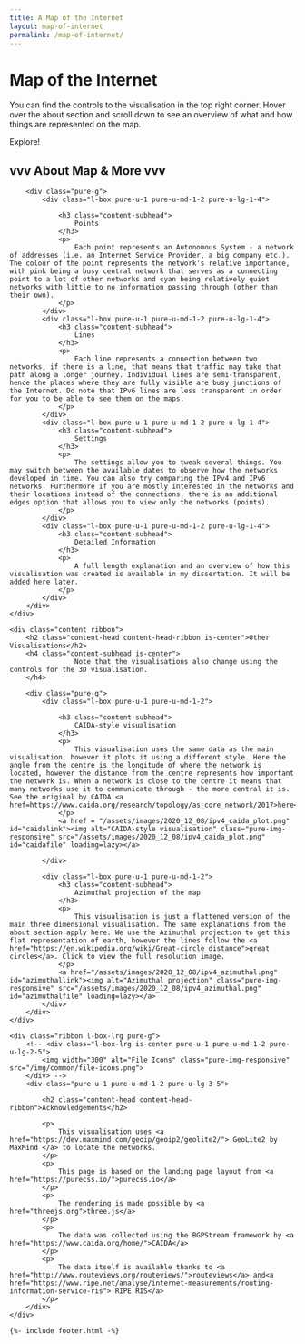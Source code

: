 ```yaml
---
title: A Map of the Internet
layout: map-of-internet
permalink: /map-of-internet/
---
```




<div class="splash-container" id="container">
	<div class="splash" id="introduction">
		<h1 class="splash-head">Map of the Internet</h1>
		<p class="splash-subhead">
			You can find the controls to the visualisation in the top right corner. Hover over the about section and scroll down to see an overview of what and how things are represented on the map. 
		</p>
		<p>
			<a onclick="removeintro()" class="pure-button pure-button-primary">Explore!</a>
		</p>
	</div>
</div>

<div class="content-wrapper">
	<div class="content brightribbon">
		<h2 class="content-head is-center">vvv About Map & More vvv</h2>

		<div class="pure-g">
			<div class="l-box pure-u-1 pure-u-md-1-2 pure-u-lg-1-4">

				<h3 class="content-subhead">
					Points
				</h3>
				<p>
					Each point represents an Autonomous System - a network of addresses (i.e. an Internet Service Provider, a big company etc.). The colour of the point represents the network's relative importance, with pink being a busy central network that serves as a connecting point to a lot of other networks and cyan being relatively quiet networks with little to no information passing through (other than their own).
				</p>
			</div>
			<div class="l-box pure-u-1 pure-u-md-1-2 pure-u-lg-1-4">
				<h3 class="content-subhead">
					Lines
				</h3>
				<p>
					Each line represents a connection between two networks, if there is a line, that means that traffic may take that path along a longer journey. Individual lines are semi-transparent, hence the places where they are fully visible are busy junctions of the Internet. Do note that IPv6 lines are less transparent in order for you to be able to see them on the maps.
				</p>
			</div>
			<div class="l-box pure-u-1 pure-u-md-1-2 pure-u-lg-1-4">
				<h3 class="content-subhead">
					Settings
				</h3>
				<p>
					The settings allow you to tweak several things. You may switch between the available dates to observe how the networks developed in time. You can also try comparing the IPv4 and IPv6 networks. Furthermore if you are mostly interested in the networks and their locations instead of the connections, there is an additional edges option that allows you to view only the networks (points). 
				</p>
			</div>
			<div class="l-box pure-u-1 pure-u-md-1-2 pure-u-lg-1-4">
				<h3 class="content-subhead">
					Detailed Information
				</h3>
				<p>
					A full length explanation and an overview of how this visualisation was created is available in my dissertation. It will be added here later.
				</p>
			</div>
		</div>
	</div>

	<div class="content ribbon">
		<h2 class="content-head content-head-ribbon is-center">Other Visualisations</h2>
		<h4 class="content-subhead is-center">
					Note that the visualisations also change using the controls for the 3D visualisation.
		</h4>

		<div class="pure-g">
			<div class="l-box pure-u-1 pure-u-md-1-2">

				<h3 class="content-subhead">
					CAIDA-style visualisation
				</h3>
				<p>
					This visualisation uses the same data as the main visualisation, however it plots it using a different style. Here the angle from the centre is the longitude of where the network is located, however the distance from the centre represents how important the network is. When a network is close to the centre it means that many networks use it to communicate through - the more central it is. See the original by CAIDA <a href=https://www.caida.org/research/topology/as_core_network/2017>here</a>. 
				</p>
				<a href = "/assets/images/2020_12_08/ipv4_caida_plot.png" id="caidalink"><img alt="CAIDA-style visualisation" class="pure-img-responsive" src="/assets/images/2020_12_08/ipv4_caida_plot.png" id="caidafile" loading=lazy></a>

			</div>

			<div class="l-box pure-u-1 pure-u-md-1-2">
				<h3 class="content-subhead">
					Azimuthal projection of the map
				</h3>
				<p>
					This visualisation is just a flattened version of the main three dimensional visualisation. The same explanations from the about section apply here. We use the Azimuthal projection to get this flat representation of earth, however the lines follow the <a href="https://en.wikipedia.org/wiki/Great-circle_distance">great circles</a>. Click to view the full resolution image.
				</p>
				<a href="/assets/images/2020_12_08/ipv4_azimuthal.png" id="azimuthallink"><img alt="Azimuthal projection" class="pure-img-responsive" src="/assets/images/2020_12_08/ipv4_azimuthal.png" id="azimuthalfile" loading=lazy></a>
			</div>
		</div>
	</div>

	<div class="ribbon l-box-lrg pure-g">
		<!-- <div class="l-box-lrg is-center pure-u-1 pure-u-md-1-2 pure-u-lg-2-5">
			<img width="300" alt="File Icons" class="pure-img-responsive" src="/img/common/file-icons.png">
		</div> -->
		<div class="pure-u-1 pure-u-md-1-2 pure-u-lg-3-5">

			<h2 class="content-head content-head-ribbon">Acknowledgements</h2>

			<p>
				This visualisation uses <a href="https://dev.maxmind.com/geoip/geoip2/geolite2/"> GeoLite2 by MaxMind </a> to locate the networks. 
			</p>
			<p>
				This page is based on the landing page layout from <a href="https://purecss.io/">purecss.io</a>
			</p>
			<p>
				The rendering is made possible by <a href="threejs.org">three.js</a>
			</p>
			<p> 
				The data was collected using the BGPStream framework by <a href="https://www.caida.org/home/">CAIDA</a>
			</p>
			<p> 
				The data itself is available thanks to <a href="http://www.routeviews.org/routeviews/">routeviews</a> and<a href="https://www.ripe.net/analyse/internet-measurements/routing-information-service-ris"> RIPE RIS</a>
			</p>
		</div>
	</div>

	{%- include footer.html -%}
	
</div>

<script type="module">
	import * as THREE from 'https://unpkg.com/three@0.125.2/build/three.module.js';
	import { OrbitControls } from 'https://unpkg.com/three@0.125.2/examples/jsm/controls/OrbitControls.js';
	import { Stats } from "/assets/js/stats.min.js";
	var container, stats;
	var camera, scene, renderer;
	var group;

	var windowHalfX = window.innerWidth / 2;
	var windowHalfY = window.innerHeight / 2;

	init();
	animate();

	function init() {

		container = document.getElementById( 'container' );

		camera = new THREE.PerspectiveCamera( 60, window.innerWidth / window.innerHeight / 0.87, 1, 2000 );
		camera.position.z = 500;

		scene = new THREE.Scene();

		group = new THREE.Object3D();
		scene.add( group );

		// earth

		var loader = new THREE.TextureLoader();
		var mesh;
		loader.load( '../assets/images/2020_12_08/ipv4_platecarree.jpg', function ( texture ) {

			texture.needsUpdate = true;
			var geometry = new THREE.SphereGeometry( 200, 64, 64 );
			var material = new THREE.MeshBasicMaterial( { map: texture } );
			mesh = new THREE.Mesh( geometry, material );
			group.add( mesh );

		} );


		renderer = new THREE.WebGLRenderer( { antialias: true } );
		renderer.setClearColor( 0x333333 );
		renderer.setSize( window.innerWidth, window.innerHeight * 0.87);
		// renderer.domElement.classList.add('splash');
		container.appendChild( renderer.domElement );

		// controls
		const controls = new OrbitControls( camera, renderer.domElement);
		controls.minDistance = 225;
		controls.maxDistance = 500;
		controls.enablePan = false;



		// Performance overlay
		stats = new Stats();
		stats.domElement.style.position = 'absolute';
		stats.domElement.style.top = '0px';
		container.appendChild( stats.domElement );

		const params = {
			date: '2020_12_08/',
			ipv4: true,
			ipv6: false,
			edges: true,
		};

		//GUI
		const gui = new dat.GUI({autoPlace: false});
		gui.add(params, 'date', { "Dec 2020": '2020_12_08/', "July 2017": '2017_06_06/'} ).name('Date').onChange( changeTexture );
		gui.add(params, 'ipv4').name('IPv4').listen().onChange(function(){changeIPVersion("ipv4")});
		gui.add(params, 'ipv6').name('IPv6').listen().onChange(function(){changeIPVersion("ipv6")});
		gui.add(params, 'edges').name('Edges').onChange( changeTexture );
		gui.domElement.style.position = 'absolute';
		gui.domElement.style.top = '0px';
		gui.domElement.style.right = '0px'
		gui.domElement.style.float = 'right';
		container.appendChild(gui.domElement);

		function changeIPVersion(ver){
			params.ipv4 = false
			params.ipv6 = false
			params[ver] = true
			changeTexture()
		}

		function changeTexture(){
			var ver;
			var filename;
			if (params.ipv6) ver = "ipv6_";
			if (params.ipv4) ver = "ipv4_";
			if (params.edges) {
				filename = "platecarree.jpg";
			} else {
				filename = "platecarree_centroid.png";
			}
			loader.load( ['assets/images/', params.date, ver, filename].join('') , function ( texture ) {
				mesh.material.map = texture;
				mesh.material.needsUpdate = true;
			},
			xhr => {
				//Download Progress
				console.log((xhr.loaded / xhr.total) * 100 + "% loaded");
			} );

			var caidalink = document.getElementById("caidalink").setAttribute("href", ['assets/images/', params.date, ver, "caida_plot.png"].join(''));
			var caidafile = document.getElementById("caidafile").setAttribute("src", ['assets/images/', params.date, ver, "caida_plot.png"].join(''));



			var azimuthallink = document.getElementById("azimuthallink").setAttribute("href", ['assets/images/', params.date, ver, "azimuthal.png"].join(''));
			var azimuthalfile = document.getElementById("azimuthalfile").setAttribute("src", ['assets/images/', params.date, ver, "azimuthal.png"].join(''));


		}

		//

		window.addEventListener( 'resize', onWindowResize, false );

	}

	function onWindowResize() {

		windowHalfX = window.innerWidth / 2;
		windowHalfY = window.innerHeight / 2;

		camera.aspect = window.innerWidth / window.innerHeight / 0.87;
		camera.updateProjectionMatrix();

		renderer.setSize( window.innerWidth, window.innerHeight * 0.87);

	}


	function animate() {

		requestAnimationFrame( animate );

		render()

		stats.update();

	}

	function render() {

		renderer.render( scene, camera );

	}


</script>

<script type="text/javascript">
	function removeintro(){
		var obj = document.getElementById("introduction");
		obj.remove();
	}
</script>

